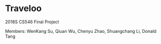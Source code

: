 # Traveloo
2018S CS546 Final Project

Members: WenKang Su, Qiuan Wu, Chenyu Zhao, Shuangchang Li, Donald Tang
